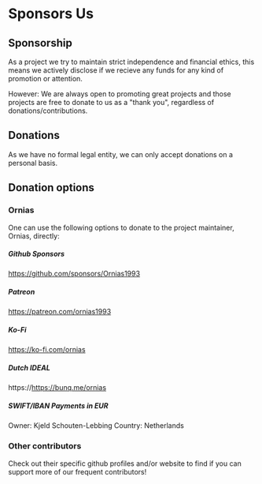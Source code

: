 # Sponsors Us

## Sponsorship

As a project we try to maintain strict independence and financial ethics, this means we actively disclose if we recieve any funds for any kind of promotion or attention.

However: We are always open to promoting great projects and those projects are free to donate to us as a "thank you", regardless of donations/contributions.

## Donations

As we have no formal legal entity, we can only accept donations on a personal basis.

## Donation options

### Ornias

One can use the following options to donate to the project maintainer, Ornias, directly:

##### Github Sponsors

https://github.com/sponsors/Ornias1993

##### Patreon

https://patreon.com/ornias1993

##### Ko-Fi

https://ko-fi.com/ornias

##### Dutch IDEAL

https://https://bunq.me/ornias

##### SWIFT/IBAN Payments in EUR

Owner: Kjeld Schouten-Lebbing
Country: Netherlands

### Other contributors

Check out their specific github profiles and/or website to find if you can support more of our frequent contributors!
